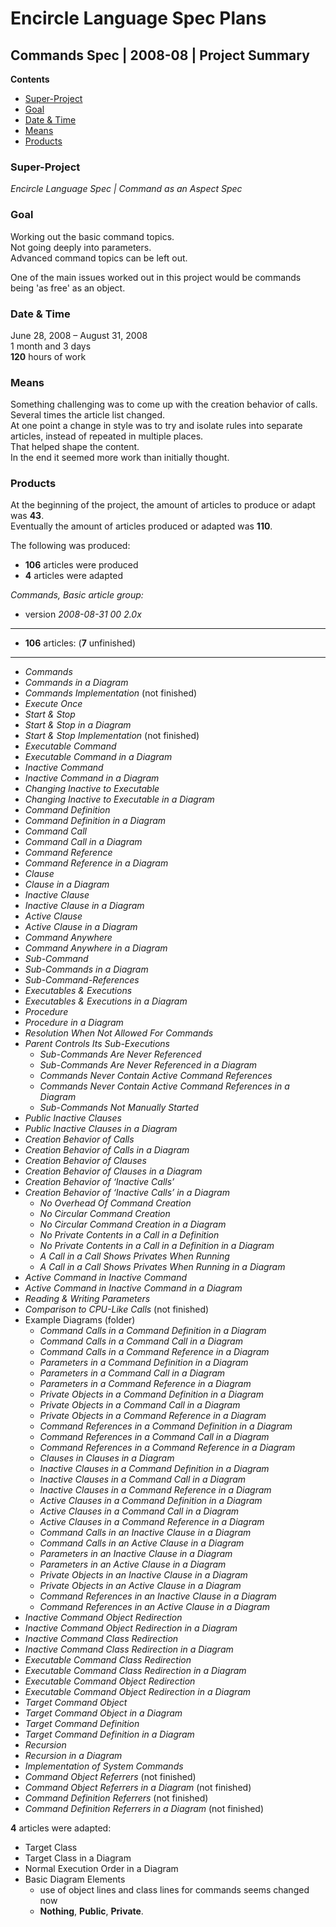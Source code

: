 ﻿Encircle Language Spec Plans
============================

Commands Spec | 2008-08 | Project Summary
-----------------------------------------

__Contents__

- [Super-Project](#super-project)
- [Goal](#goal)
- [Date & Time](#date--time)
- [Means](#means)
- [Products](#products)

### Super-Project

*Encircle Language Spec | Command as an Aspect Spec*

### Goal

Working out the basic command topics.  
Not going deeply into parameters.  
Advanced command topics can be left out.

One of the main issues worked out in this project would be commands being 'as free' as an object.

### Date & Time

June 28, 2008 – August 31, 2008  
1 month and 3 days  
__120__ hours of work

### Means

Something challenging was to come up with the creation behavior of calls.  
Several times the article list changed.  
At one point a change in style was to try and isolate rules into separate articles, instead of repeated in multiple places.  
That helped shape the content.  
In the end it seemed more work than initially thought.

### Products

At the beginning of the project, the amount of articles to produce or adapt was __43__.  
Eventually the amount of articles produced or adapted was __110__.  

The following was produced:  

- __106__ articles were produced
- __4__ articles were adapted

*Commands, Basic article group:*

- version *2008-08-31 00  2.0x*
-----
- __106__ articles: (__7__ unfinished)
-----
- *Commands*
- *Commands in a Diagram*
- *Commands Implementation* (not finished)
- *Execute Once*
- *Start & Stop*
- *Start & Stop in a Diagram*
- *Start & Stop Implementation* (not finished)
- *Executable Command*
- *Executable Command in a Diagram*
- *Inactive Command*
- *Inactive Command in a Diagram*
- *Changing Inactive to Executable*
- *Changing Inactive to Executable in a Diagram*
- *Command Definition*
- *Command Definition in a Diagram*
- *Command Call*
- *Command Call in a Diagram*
- *Command Reference*
- *Command Reference in a Diagram*
- *Clause*
- *Clause in a Diagram*
- *Inactive Clause*
- *Inactive Clause in a Diagram*
- *Active Clause*
- *Active Clause in a Diagram*
- *Command Anywhere*
- *Command Anywhere in a Diagram*
- *Sub-Command*
- *Sub-Commands in a Diagram*
- *Sub-Command-References*
- *Executables & Executions*
- *Executables & Executions in a Diagram*
- *Procedure*
- *Procedure in a Diagram*
- *Resolution When Not Allowed For Commands*
- *Parent Controls Its Sub-Executions*
    - *Sub-Commands Are Never Referenced*
    - *Sub-Commands Are Never Referenced in a Diagram*
    - *Commands Never Contain Active Command References*
    - *Commands Never Contain Active Command References in a Diagram*
    - *Sub-Commands Not Manually Started*
- *Public Inactive Clauses*
- *Public Inactive Clauses in a Diagram*
- *Creation Behavior of Calls*
- *Creation Behavior of Calls in a Diagram*
- *Creation Behavior of Clauses*
- *Creation Behavior of Clauses in a Diagram*
- *Creation Behavior of ‘Inactive Calls’*
- *Creation Behavior of ‘Inactive Calls’ in a Diagram*
    - *No Overhead Of Command Creation*
    - *No Circular Command Creation*
    - *No Circular Command Creation in a Diagram*
    - *No Private Contents in a Call in a Definition*
    - *No Private Contents in a Call in a Definition in a Diagram*
    - *A Call in a Call Shows Privates When Running*
    - *A Call in a Call Shows Privates When Running in a Diagram*
- *Active Command in Inactive Command*
- *Active Command in Inactive Command in a Diagram*
- *Reading & Writing Parameters*
- *Comparison to CPU-Like Calls* (not finished)
- Example Diagrams (folder)
    - *Command Calls in a Command Definition in a Diagram*
    - *Command Calls in a Command Call in a Diagram*
    - *Command Calls in a Command Reference in a Diagram*
    - *Parameters in a Command Definition in a Diagram*
    - *Parameters in a Command Call in a Diagram*
    - *Parameters in a Command Reference in a Diagram*
    - *Private Objects in a Command Definition in a Diagram*
    - *Private Objects in a Command Call in a Diagram*
    - *Private Objects in a Command Reference in a Diagram*
    - *Command References in a Command Definition in a Diagram*
    - *Command References in a Command Call in a Diagram*
    - *Command References in a Command Reference in a Diagram*
    - *Clauses in Clauses in a Diagram*
    - *Inactive Clauses in a Command Definition in a Diagram*
    - *Inactive Clauses in a Command Call in a Diagram*
    - *Inactive Clauses in a Command Reference in a Diagram*
    - *Active Clauses in a Command Definition in a Diagram*
    - *Active Clauses in a Command Call in a Diagram*
    - *Active Clauses in a Command Reference in a Diagram*
    - *Command Calls in an Inactive Clause in a Diagram*
    - *Command Calls in an Active Clause in a Diagram*
    - *Parameters in an Inactive Clause in a Diagram*
    - *Parameters in an Active Clause in a Diagram*
    - *Private Objects in an Inactive Clause in a Diagram*
    - *Private Objects in an Active Clause in a Diagram*
    - *Command References in an Inactive Clause in a Diagram*
    - *Command References in an Active Clause in a Diagram*
- *Inactive Command Object Redirection*
- *Inactive Command Object Redirection in a Diagram*
- *Inactive Command Class Redirection*
- *Inactive Command Class Redirection in a Diagram*
- *Executable Command Class Redirection*
- *Executable Command Class Redirection in a Diagram*
- *Executable Command Object Redirection*
- *Executable Command Object Redirection in a Diagram*
- *Target Command Object*
- *Target Command Object in a Diagram*
- *Target Command Definition*
- *Target Command Definition in a Diagram*
- *Recursion*
- *Recursion in a Diagram*
- *Implementation of System Commands*
- *Command Object Referrers* (not finished)
- *Command Object Referrers in a Diagram* (not finished)
- *Command Definition Referrers* (not finished)
- *Command Definition Referrers in a Diagram* (not finished)

__4__ articles were adapted:

- Target Class
- Target Class in a Diagram
- Normal Execution Order in a Diagram
- Basic Diagram Elements
    - use of object lines and class lines for commands seems changed now  
    - __Nothing__, __Public__, __Private__.